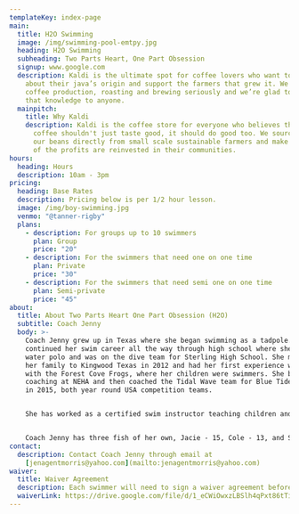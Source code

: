 ```yaml
---
templateKey: index-page
main:
  title: H2O Swimming
  image: /img/swimming-pool-emtpy.jpg
  heading: H2O Swimming
  subheading: Two Parts Heart, One Part Obsession
  signup: www.google.com
  description: Kaldi is the ultimate spot for coffee lovers who want to learn
    about their java’s origin and support the farmers that grew it. We take
    coffee production, roasting and brewing seriously and we’re glad to pass
    that knowledge to anyone.
  mainpitch:
    title: Why Kaldi
    description: Kaldi is the coffee store for everyone who believes that great
      coffee shouldn't just taste good, it should do good too. We source all of
      our beans directly from small scale sustainable farmers and make sure part
      of the profits are reinvested in their communities.
hours:
  heading: Hours
  description: 10am - 3pm
pricing:
  heading: Base Rates
  description: Pricing below is per 1/2 hour lesson.
  image: /img/boy-swimming.jpg
  venmo: "@tanner-rigby"
  plans:
    - description: For groups up to 10 swimmers
      plan: Group
      price: "20"
    - description: For the swimmers that need one on one time
      plan: Private
      price: "30"
    - description: For the swimmers that need semi one on one time
      plan: Semi-private
      price: "45"
about:
  title: About Two Parts Heart One Part Obsession (H2O)
  subtitle: Coach Jenny
  body: >-
    Coach Jenny grew up in Texas where she began swimming as a tadpole. She
    continued her swim career all the way through high school where she played
    water polo and was on the dive team for Sterling High School. She moved with
    her family to Kingwood Texas in 2012 and had her first experience with NWAL
    with the Forest Cove Frogs, where her children were swimmers. She began
    coaching at NEHA and then coached the Tidal Wave team for Blue Tide Aquatics
    in 2015, both year round USA competition teams.


    She has worked as a certified swim instructor teaching children and adults to swim at the YMCA in Kingwood. She also developed and started a program while there for home schooled swimming families, under the instruction of Kim Kelly and co coach Jan Preston. She was responsible for instruction groups of kids from beginners to advance, both stroke development and technique as well as water safety. Coach Jenny also taught private lessons in the community for both learn to swim and stroke improvement. Her credentials include USA swim, SI and CPR certified. She finds such joy in watching swimmers meet their own goals and expectations, while bringing excitement and fun to the kids.


    Coach Jenny has three fish of her own, Jacie - 15, Cole - 13, and Sadie - 9. They are all excited to be here in Utah to enjoy and adapt in their new community. She hopes her passion for the sport of swimming will show through to the swimmers and parents.
contact:
  description: Contact Coach Jenny through email at
    [jenagentmorris@yahoo.com](mailto:jenagentmorris@yahoo.com)
waiver:
  title: Waiver Agreement
  description: Each swimmer will need to sign a waiver agreement before beginning lessons
  waiverLink: https://drive.google.com/file/d/1_eCWiOwxzLBSlh4qPxt86tTiI_51YHyr/view?usp=sharing
---
```

